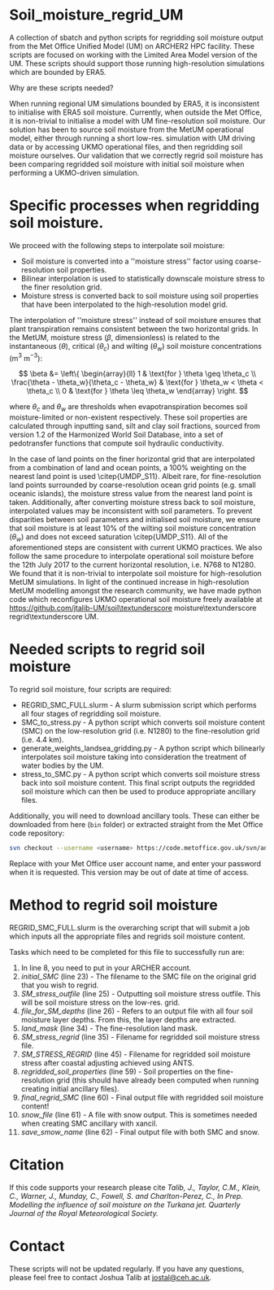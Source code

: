 # Soil_moisture_regrid_UM
A collection of sbatch and python scripts for regridding soil moisture output from the Met Office Unified Model (UM) on ARCHER2 HPC facility. These scripts are focused on working with the Limited Area Model version of the UM. These scripts should support those running high-resolution simulations which are bounded by ERA5. 

Why are these scripts needed?

When running regional UM simulations bounded by ERA5, it is inconsistent to initialise with ERA5 soil moisture. Currently, when outside the Met Office, it is non-trivial to initialise a model with UM fine-resolution soil moisture. Our solution has been to source soil moisture from the MetUM operational model, either through running a short low-res. simulation with UM driving data or by accessing UKMO operational files, and then regridding soil moisture ourselves. Our validation that we correctly regrid soil moisture has been comparing regridded soil moisture with initial soil moisture when performing a UKMO-driven simulation.

# Specific processes when regridding soil moisture.
We proceed with the following steps to interpolate soil moisture:
* Soil moisture is converted into a ''moisture stress'' factor using coarse-resolution soil properties.
* Bilinear interpolation is used to statistically downscale moisture stress to the finer resolution grid.
* Moisture stress is converted back to soil moisture using soil properties that have been interpolated to the high-resolution model grid.

The interpolation of ''moisture stress'' instead of soil moisture ensures that plant transpiration remains consistent between the two horizontal grids. In the MetUM, moisture stress ($\beta$, dimensionless) is related to the instantaneous ($\theta$), critical ($\theta_c$) and wilting ($\theta_w$) soil moisture concentrations (m$`^3`$ m$`^{-3}`$):

$$
    \beta &= 
    \left\{
    \begin{array}{ll}
    1 & \text{for } \theta \geq \theta_c \\
    \frac{\theta - \theta_w}{\theta_c - \theta_w} & \text{for } \theta_w < \theta < \theta_c \\
    0 & \text{for } \theta \leq \theta_w
    \end{array}
    \right.
$$

where $\theta_c$ and $\theta_w$ are thresholds when evapotranspiration becomes soil moisture-limited or non-existent respectively. These soil properties are calculated through inputting sand, silt and clay soil fractions, sourced from version 1.2 of the Harmonized World Soil Database, into a set of pedotransfer functions that compute soil hydraulic conductivity.

In the case of land points on the finer horizontal grid that are interpolated from a combination of land and ocean points, a 100\% weighting on the nearest land point is used \citep{UMDP_S11}. Albeit rare, for fine-resolution land points surrounded by coarse-resolution ocean grid points (e.g. small oceanic islands), the moisture stress value from the nearest land point is taken. Additionally, after converting moisture stress back to soil moisture, interpolated values may be inconsistent with soil parameters. To prevent disparities between soil parameters and initialised soil moisture, we ensure that soil moisture is at least 10\% of the wilting soil moisture concentration ($\theta_w$) and does not exceed saturation \citep{UMDP_S11}. All of the aforementioned steps are consistent with current UKMO practices. We also follow the same procedure to interpolate operational soil moisture before the 12th July 2017 to the current horizontal resolution, i.e. N768 to N1280. We found that it is non-trivial to interpolate soil moisture for high-resolution MetUM simulations. In light of the continued increase in high-resolution MetUM modelling amongst the research community, we have made python code which reconfigures UKMO operational soil moisture freely available at https://github.com/jtalib-UM/soil\textunderscore moisture\textunderscore regrid\textunderscore UM.

# Needed scripts to regrid soil moisture
To regrid soil moisture, four scripts are required: 
* REGRID_SMC_FULL.slurm - A slurm submission script which performs all four stages of regridding soil moisture.
* SMC_to_stress.py - A python script which converts soil moisture content (SMC) on the low-resolution grid (i.e. N1280) to the fine-resolution grid (i.e. 4.4 km).
* generate_weights_landsea_gridding.py - A python script which bilinearly interpolates soil moisture taking into consideration the treatment of water bodies by the UM.
* stress_to_SMC.py - A python script which converts soil moisture stress back into soil moisture content. This final script outputs the regridded soil moisture which can then be used to produce appropriate ancillary files.

Additionally, you will need to download ancillary tools. These can either be downloaded from here (```bin``` folder) or extracted straight from the Met Office code repository:

```bash
svn checkout --username <username> https://code.metoffice.gov.uk/svn/ancil/ants/tags/0.19.0/bin/
```

Replace <username> with your Met Office user account name, and enter your password when it is requested. This version may be out of date at time of access.

# Method to regrid soil moisture
REGRID_SMC_FULL.slurm is the overarching script that will submit a job which inputs all the appropriate files and regrids soil moisture content.  

Tasks which need to be completed for this file to successfully run are:
1. In line 8, you need to put in your ARCHER account.
2. *initial_SMC* (line 23) - The filename to the SMC file on the original grid that you wish to regrid.
3. *SM_stress_outfile* (line 25) - Outputting soil moisture stress outfile. This will be soil moisture stress on the low-res. grid.
4. *file_for_SM_depths* (line 26) - Refers to an output file with all four soil moisture layer depths. From this, the layer depths are extracted.
5. *land_mask* (line 34) - The fine-resolution land mask.
6. *SM_stress_regrid* (line 35) - Filename for regridded soil moisture stress file.
7. *SM_STRESS_REGRID* (line 45) - Filename for regridded soil moisture stress after coastal adjusting achieved using ANTS.   
8. *regridded_soil_properties* (line 59) - Soil properties on the fine-resolution grid (this should have already been computed when running creating initial ancillary files). 
9. *final_regrid_SMC* (line 60) - Final output file with regridded soil moisture content!
10. *snow_file* (line 61) - A file with snow output. This is sometimes needed when creating SMC ancillary with xancil.
11. *save_smow_name* (line 62) - Final output file with both SMC and snow.

# Citation
If this code supports your research please cite *Talib, J., Taylor, C.M., Klein, C., Warner, J., Munday, C., Fowell, S. and Charlton-Perez, C., In Prep. Modelling the influence of soil moisture on the Turkana jet. Quarterly Journal of the Royal Meteorological Society.*

# Contact
These scripts will not be updated regularly. If you have any questions, please feel free to contact Joshua Talib at jostal@ceh.ac.uk.


